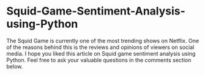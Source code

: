# Squid-Game-Sentiment-Analysis-using-Python
The Squid Game is currently one of the most trending shows on Netflix. One of the reasons behind this is the reviews and opinions of viewers on social media. I hope you liked this article on Squid game sentiment analysis using Python. Feel free to ask your valuable questions in the comments section below.
